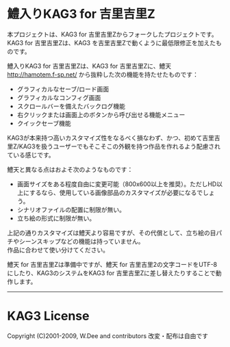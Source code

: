 # 鱧入りKAG3 for 吉里吉里Z

本プロジェクトは、KAG3 for 吉里吉里Zからフォークしたプロジェクトです。<br>
KAG3 for 吉里吉里Zは、KAG3 を吉里吉里Zで動くように最低限修正を加えたものです。

鱧入りKAG3 for 吉里吉里Zは、KAG3 for 吉里吉里Zに、鱧天 http://hamotem.f-sp.net/ から抜粋した次の機能を持たせたものです：

* グラフィカルなセーブ/ロード画面
* グラフィカルなコンフィグ画面
* スクロールバーを備えたバックログ機能
* 右クリックまたは画面上のボタンから呼び出せる機能メニュー
* クイックセーブ機能

KAG3が本来持つ高いカスタマイズ性をなるべく損なわず、かつ、初めて吉里吉里Z/KAG3を扱うユーザーでもそこそこの外観を持つ作品を作れるよう配慮されている感じです。

鱧天と異なる点はおよそ次のようなものです：

* 画面サイズをある程度自由に変更可能（800x600以上を推奨）。ただしHD以上にするなら、使用している画像部品のカスタマイズが必要になるでしょう。
* シナリオファイルの配置に制限が無い。
* 立ち絵の形式に制限が無い。

上記の通りカスタマイズは鱧天より容易ですが、その代償として、立ち絵の目パチやシーンスキップなどの機能は持っていません。<br>
作品に合わせて使い分けてください。

鱧天 for 吉里吉里Zは準備中ですが、鱧天 for 吉里吉里2の文字コードをUTF-8にしたり、KAG3のシステムをKAG3 for 吉里吉里Zに差し替えたりすることで動作します。

---
# KAG3 License
Copyright (C)2001-2009, W.Dee and contributors  改変・配布は自由です

